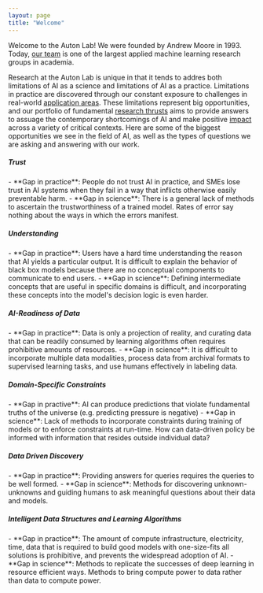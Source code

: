 ```yaml
---
layout: page
title: "Welcome"
---
```


Welcome to the Auton Lab!
We were founded by Andrew Moore in 1993.
Today, [our team](/people.md) is one of the largest applied machine learning research groups in academia.

Research at the Auton Lab is unique in that it tends to addres both limitations of AI as a science and limitations of AI as a practice.
Limitations in practice are discovered through our constant exposure to challenges in real-world [application areas](/application_areas.md).
These limitations represent big opportunities, and our portfolio of fundamental [research thrusts](/research_areas.md) aims to provide answers to assuage the contemporary shortcomings of AI and make positive [impact](/impact_areas.md) across a variety of critical contexts.
Here are some of the biggest opportunities we see in the field of AI, as well as the types of questions we are asking and answering with our work.

<h5>Trust</h5>
  - **Gap in practice**: People do not trust AI in practice, and SMEs  lose trust in AI systems when they fail in a way that inflicts otherwise easily preventable harm.
  - **Gap in science**: There is a general lack of methods to ascertain the trustworthiness of a trained model. Rates of error say nothing about the ways in which the errors manifest.
<h5>Understanding</h5>
  - **Gap in practice**: Users have a hard time understanding the reason that AI yields a particular output. It is difficult to explain the behavior of black box models because there are no conceptual components to communicate to end users.
  - **Gap in science**: Defining intermediate concepts that are useful in specific domains is difficult, and incorporating these concepts into the model's decision logic is even harder.
<h5>AI-Readiness of Data</h5>
  - **Gap in practice**: Data is only a projection of reality, and curating data that can be readily consumed by learning algorithms often requires prohibitive amounts of resources.
  - **Gap in science**: It is difficult to incorporate multiple data modalities, process data from archival formats to supervised learning tasks, and use humans effectively in labeling data.
<h5>Domain-Specific Constraints</h5>
  - **Gap in practive**: AI can produce predictions that violate fundamental truths of the universe (e.g. predicting pressure is negative)
  - **Gap in science**: Lack of methods to incorporate constraints during training of models or to enforce constraints at run-time. How can data-driven policy be informed with information that resides outside individual data?
<h5>Data Driven Discovery</h5>
  - **Gap in practice**: Providing answers for queries requires the queries to be well formed.
  - **Gap in science**: Methods for discovering unknown-unknowns and guiding humans to ask meaningful questions about their data and models.
<h5>Intelligent Data Structures and Learning Algorithms</h5>
  - **Gap in practice**: The amount of compute infrastructure, electricity, time, data that is required to build good models with one-size-fits all solutions is prohibitive, and prevents the widespread adoption of AI.
  - **Gap in science**: Methods to replicate the successes of deep learning in resource efficient ways. Methods to bring compute power to data rather than data to compute power.


